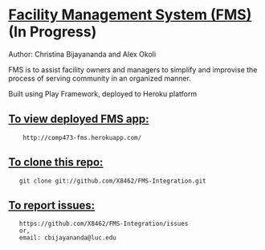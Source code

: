 [Facility Management System (FMS)](http://comp473-fms.herokuapp.com/) (In Progress)
===============================
Author: Christina Bijayananda and Alex Okoli 


FMS is to assist facility owners and managers to simplify and improvise the process of serving community in an organized manner.



Built using Play Framework, deployed to Heroku platform


[To view deployed FMS app:](http://comp473-fms.herokuapp.com/)
--------------------

        http://comp473-fms.herokuapp.com/




[To clone this repo:](https://github.com/X8462/FMS-Integration.git) 
-------------------
       git clone git://github.com/X8462/FMS-Integration.git
  
  
  
[To report issues:](https://github.com/X8462/FMS-Integration/issues)
-----------------
       https://github.com/X8462/FMS-Integration/issues
       or,
       email: cbijayananda@luc.edu


